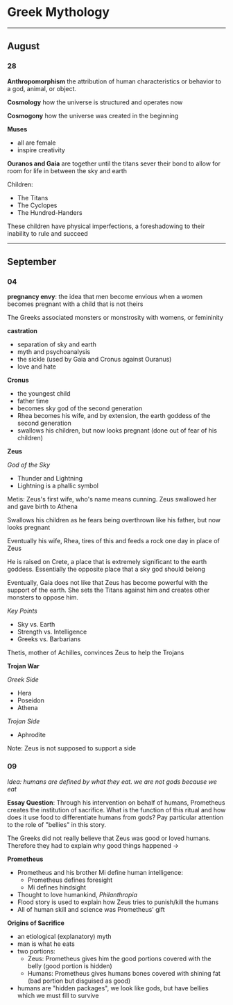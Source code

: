  # Greek Mythology

---

## August

### 28

**Anthropomorphism** the attribution of human characteristics or behavior to a god, animal, or object.

**Cosmology** how the universe is structured and operates now

**Cosmogony** how the universe was created in the beginning

**Muses** 

- all are female
- inspire creativity

**Ouranos and Gaia** are together until the titans sever their bond to allow for room for life in between the sky and earth

Children:

- The Titans
- The Cyclopes
- The Hundred-Handers

These children have physical imperfections, a foreshadowing to their inability to rule and succeed

---

## September

### 04

**pregnancy envy**: the idea that men become envious when a women becomes pregnant with a child that is not theirs

The Greeks associated monsters or monstrosity with womens, or femininity 

**castration**

- separation of sky and earth
- myth and psychoanalysis
- the sickle (used by Gaia and Cronus against Ouranus)
- love and hate

**Cronus**

- the youngest child
- father time
- becomes sky god of the second generation
- Rhea becomes his wife, and by extension, the earth goddess of the second generation
- swallows his children, but now looks pregnant (done out of fear of his children)

**Zeus** 

*God of the Sky*

- Thunder and Lightning
- Lightning is a phallic symbol

Metis: Zeus's first wife, who's name means cunning. Zeus swallowed her and gave birth to Athena

Swallows his children as he fears being overthrown like his father, but now looks pregnant

Eventually his wife, Rhea, tires of this and feeds a rock one day in place of Zeus

He is raised on Crete, a place that is extremely significant to the earth goddess. Essentially the opposite place that a sky god should belong

Eventually, Gaia does not like that Zeus has become powerful with the support of the earth. She sets the Titans against him and creates other monsters to oppose him.

*Key Points*

- Sky vs. Earth
- Strength vs. Intelligence
- Greeks vs. Barbarians

Thetis, mother of Achilles, convinces Zeus to help the Trojans

**Trojan War**

*Greek Side*

- Hera
- Poseidon
- Athena

*Trojan Side*

- Aphrodite

Note: Zeus is not supposed to support a side

### 09

*Idea: humans are defined by what they eat. we are not gods because we eat*

**Essay Question**: Through his intervention on behalf of humans, Prometheus creates the institution of sacrifice. What is the function of this ritual and how does it use  food to differentiate humans from gods? Pay particular attention to the role of "bellies" in this story.

The Greeks did not really believe that Zeus was good or loved humans. Therefore they had to explain why good things happened ->

**Prometheus**

- Prometheus and his brother Mi define human intelligence:
  - Prometheus defines foresight
  - Mi defines hindsight
- Thought to love humankind, *Philanthropia*
- Flood story is used to explain how Zeus tries to punish/kill the humans
- All of human skill and science was Prometheus' gift

**Origins of Sacrifice**

- an etiological (explanatory) myth
- man is what he eats
- two portions:
  - Zeus: Prometheus gives him the good portions covered with the belly (good portion is hidden)
  - Humans: Prometheus gives humans bones covered with shining fat (bad portion but disguised as good)
- humans are "hidden packages", we look like gods, but have bellies which we must fill to survive